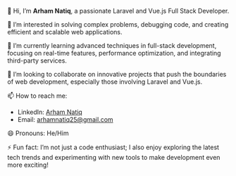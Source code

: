 👋 Hi, I’m **Arham Natiq**, a passionate Laravel and Vue.js Full Stack Developer.

👀 I’m interested in solving complex problems, debugging code, and creating efficient and scalable web applications.

🌱 I’m currently learning advanced techniques in full-stack development, focusing on real-time features, performance optimization, and integrating third-party services.

💞️ I’m looking to collaborate on innovative projects that push the boundaries of web development, especially those involving Laravel and Vue.js.

📫 How to reach me: 
- LinkedIn: [Arham Natiq](https://www.linkedin.com/in/arham-natiq25/)
- Email: arhamnatiq25@gmail.com
  

😄 Pronouns: He/Him

⚡ Fun fact: I’m not just a code enthusiast; I also enjoy exploring the latest tech trends and experimenting with new tools to make development even more exciting!

<!---
arham-natiq25/arham-natiq25 is a ✨ special ✨ repository because its `README.md` (this file) appears on your GitHub profile.
You can click the Preview link to take a look at your changes.
--->
